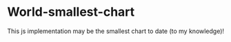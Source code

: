 # World-smallest-chart

This js implementation may be the smallest chart to date (to my knowledge)!
